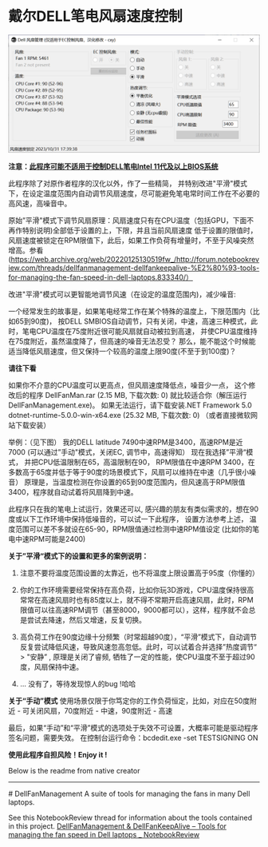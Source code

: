 # 戴尔DELL笔电风扇速度控制

<img src="DellFanMan.png" />

**注意：[此程序可能不适用于控制DELL笔电Intel 11代及以上BIOS系统](https://github.com/AaronKelley/DellFanManagement/issues/14)**

此程序除了对原作者程序的汉化以外，作了一些精简，
并特别改进"平滑"模式下，在设定温度范围内自动调节风扇速度，尽可能避免笔电常时间工作在不必要的高风速，高噪音中。

原始”平滑"模式下调节风扇原理：风扇速度只有在CPU温度（包括GPU，下面不再作特别说明)全部低于设置的上，下限，并且当前风扇速度
低于设置的限值时，风扇速度被锁定在RPM限值下，此后，如果工作负荷有增量时，不至于风噪突然增高。参看(https://web.archive.org/web/20220125130519fw_/http://forum.notebookreview.com/threads/dellfanmanagement-dellfankeepalive-%E2%80%93-tools-for-managing-the-fan-speed-in-dell-laptops.833340/）

改进"平滑"模式可以更智能地调节风速（在设定的温度范围内)，减少噪音: 

一个经常发生的故事是，如果笔电经常工作在某个特殊的温度上，下限范围内（比如65到90度)，
按DELL SMBIOS自动调节，只有关闭，中速，高速三种模式，此时，笔电CPU温度在75度附近很可能风扇就自动被拉到高速，
并使CPU温度维持在75度附近，虽然温度降了，但高速的噪音无法忍受？
那么，能不能这个时候能适当降低风扇速度，但又保持一个较高的温度上限90度(不至于到100度)？

**请往下看**

如果你不介意的CPU温度可以更高点，但风扇速度降低点，噪音少一点，
这个修改后的程序  DellFanMan.rar (2.15 MB, 下载次数: 0) 就比较适合你（解压运行DellFanManagement.exe)。
如果无法运行，请下载安装.NET Framework 5.0    dotnet-runtime-5.0.0-win-x64.exe (25.32 MB, 下载次数: 0) （或者直接微软网站下载安装）

举例：（见下图）
我的DELL latitude 7490中速RPM是3400，高速RPM是近7000 (可以通过”手动"模式，关闭EC, 调节中，高速得知）
现在我选择”平滑“模式， 并把CPU低温限制在65，高温限制在90，
RPM限值在中速RPM 3400，在多数高于65度并低于等于90度的场景模式下，风扇可以维持在中速（几乎很小噪音）
原理是，当温度检测在你设置的65到90度范围内，但风速高于RPM限值 3400，程序就自动试着将风扇降到中速。



此程序只在我的笔电上试运行，效果还可以, 感兴趣的朋友有类似需求的，想在90度或以下工作环境中保持低噪音的，可以试一下此程序，
设置方法参考上述， 温度范围可以差不多就设在65-90，RPM限值通过检测中速RPM值设定 (比如你的笔电中速RPM可能是2400)

**关于”平滑“模式下的设置和更多的案例说明：**
1. 注意不要将温度范围设置的太靠近，也不将温度上限设置高于95度（你懂的）

2. 你的工作环境需要经常保持在高负荷，比如你玩3D游戏，CPU温度保持很高常常在高速风扇时也有85度以上，就不得不常期开启高速风扇，此时，RPM限值可以往高速RPM调节（甚至8000，9000都可以），这样，程序就不会总是尝试去降速，然后又增速，反复切换。

3. 高负荷工作在90度边缘十分频繁（时常超越90度），“平滑”模式下，自动调节反复尝试降低风速，导致风速忽高忽低。此时，可以试着合并选择”热度调节“ > "安静” , 原理是关闭了睿频, 牺牲了一定的性能，使CPU温度不至于超过90度，风扇保持中速。


4. ... 没有了，等待发现惊人的bug !哈哈

**关于“手动”模式**
使用场景仅限于你笃定你的工作负荷恒定，比如，对应在50度附近 - 可关闭风扇，70度附近 - 中速，90度附近 - 高速

最后，如果“手动”和“平滑”模式的选项处于失效不可设置，大概率可能是驱动程序签名问题，需要失效。
在控制台运行命令：bcdedit.exe -set TESTSIGNING ON

**使用此程序自担风险！Enjoy it !**

Below is the readme from native creator
<hr />
# DellFanManagement
A suite of tools for managing the fans in many Dell laptops.

See this NotebookReview thread for information about the tools contained in this project.
[DellFanManagement & DellFanKeepAlive – Tools for managing the fan speed in Dell laptops _ NotebookReview](https://web.archive.org/web/20220125130519fw_/http://forum.notebookreview.com/threads/dellfanmanagement-dellfankeepalive-%E2%80%93-tools-for-managing-the-fan-speed-in-dell-laptops.833340/)
